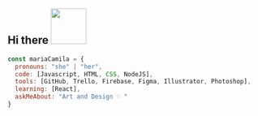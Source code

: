 

<h2> Hi there <img src="https://media.giphy.com/media/4AinVHD68bKoYooy8t/giphy.gif" width="70"></h2>

```javascript
const mariaCamila = {
  pronouns: "she" | "her",
  code: [Javascript, HTML, CSS, NodeJS],
  tools: [GitHub, Trello, Firebase, Figma, Illustrator, Photoshop],
  learning: [React],
  askMeAbout: "Art and Design ♡ "
}
```

<!--
### Hi there 👋

-https://media.giphy.com/media/GjDecCEEGJb82Tcm8B/giphy.gif
-https://media.giphy.com/media/4AinVHD68bKoYooy8t/giphy.gif
-https://media.giphy.com/media/ZpVut18ItjylbMU4cj/giphy.gif

<iframe src="https://giphy.com/embed/NVBzQ9rUv22GCOUFhA" width="480" height="480" frameBorder="0" class="giphy-embed" allowFullScreen></iframe><p><a href="https://giphy.com/stickers/transparent-NVBzQ9rUv22GCOUFhA">via GIPHY</a></p>
```javascript
const thai = {
  pronouns: "she" | "her",
  code: [Javascript, Typescript, HTML, CSS, Ruby, Python, Java],
  tools: [React, Redux, Node, Storybook, Styled-Components, Jest, Docker],
  architecture: ["microservices", "event-driven", "design system pattern"],
  techCommunities: {
                        coorganizer: "AfroPython",
                        speaker: "Latinity",
                        mentor: "RailsGirls POA"
                      },
 challenge: "I am doing the #100DaysOfCode challenge focused on react and typescript"
}
```

**Maria-Camila123/Maria-Camila123** is a ✨ _special_ ✨ repository because its `README.md` (this file) appears on your GitHub profile.

Here are some ideas to get you started:

- 🔭 I’m currently working on ...
- 🌱 I’m currently learning ...
- 👯 I’m looking to collaborate on ...
- 🤔 I’m looking for help with ...
- 💬 Ask me about ...
- 📫 How to reach me: ...
- 😄 Pronouns: ...
- ⚡ Fun fact: ...
-->
